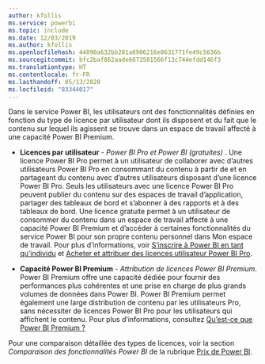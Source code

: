 ```yaml
---
author: kfollis
ms.service: powerbi
ms.topic: include
ms.date: 12/03/2019
ms.author: kfollis
ms.openlocfilehash: 44890a632bb281a8906216e8631771fe49c5636b
ms.sourcegitcommit: bfc2baf862aade6873501566f13c744efdd146f3
ms.translationtype: HT
ms.contentlocale: fr-FR
ms.lasthandoff: 05/13/2020
ms.locfileid: "83344017"
---
```

Dans le service Power BI, les utilisateurs ont des fonctionnalités définies en fonction du type de licence par utilisateur dont ils disposent et du fait que le contenu sur lequel ils agissent se trouve dans un espace de travail affecté à une capacité Power BI Premium.

* **Licences par utilisateur** - *Power BI Pro et Power BI (gratuites)* . Une licence Power BI Pro permet à un utilisateur de collaborer avec d’autres utilisateurs Power BI Pro en consommant du contenu à partir de et en partageant du contenu avec d’autres utilisateurs disposant d’une licence Power BI Pro. Seuls les utilisateurs avec une licence Power BI Pro peuvent publier du contenu sur des espaces de travail d’application, partager des tableaux de bord et s’abonner à des rapports et à des tableaux de bord. Une licence gratuite permet à un utilisateur de consommer du contenu dans un espace de travail affecté à une capacité Power BI Premium et d’accéder à certaines fonctionnalités du service Power BI pour son propre contenu personnel dans Mon espace de travail. Pour plus d’informations, voir [S’inscrire à Power BI en tant qu’individu](../fundamentals/service-self-service-signup-for-power-bi.md) et [Acheter et attribuer des licences utilisateur Power BI Pro](../admin/service-admin-purchasing-power-bi-pro.md).

* **Capacité Power BI Premium** - *Attribution de licences Power BI Premium*. Power BI Premium offre une capacité dédiée pour fournir des performances plus cohérentes et une prise en charge de plus grands volumes de données dans Power BI. Power BI Premium permet également une large distribution de contenu par les utilisateurs Pro, sans nécessiter de licences Power BI Pro pour les utilisateurs qui affichent le contenu. Pour plus d’informations, consultez [Qu’est-ce que Power BI Premium ?](../admin/service-premium-what-is.md)

Pour une comparaison détaillée des types de licences, voir la section _Comparaison des fonctionnalités Power BI_ de la rubrique [Prix de Power BI](https://powerbi.microsoft.com/pricing/).
